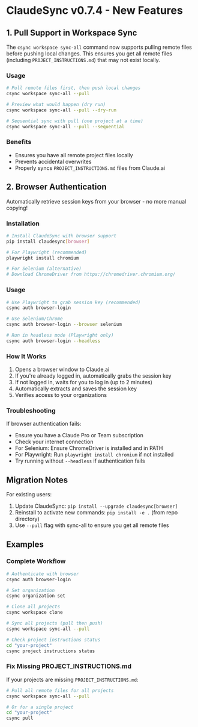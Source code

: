 ﻿# ClaudeSync v0.7.4 - New Features

## 1. Pull Support in Workspace Sync

The `csync workspace sync-all` command now supports pulling remote files before pushing local changes. This ensures you get all remote files (including `PROJECT_INSTRUCTIONS.md`) that may not exist locally.

### Usage

```bash
# Pull remote files first, then push local changes
csync workspace sync-all --pull

# Preview what would happen (dry run)
csync workspace sync-all --pull --dry-run

# Sequential sync with pull (one project at a time)
csync workspace sync-all --pull --sequential
```

### Benefits
- Ensures you have all remote project files locally
- Prevents accidental overwrites
- Properly syncs `PROJECT_INSTRUCTIONS.md` files from Claude.ai

## 2. Browser Authentication

Automatically retrieve session keys from your browser - no more manual copying!

### Installation

```bash
# Install ClaudeSync with browser support
pip install claudesync[browser]

# For Playwright (recommended)
playwright install chromium

# For Selenium (alternative)
# Download ChromeDriver from https://chromedriver.chromium.org/
```

### Usage

```bash
# Use Playwright to grab session key (recommended)
csync auth browser-login

# Use Selenium/Chrome
csync auth browser-login --browser selenium

# Run in headless mode (Playwright only)
csync auth browser-login --headless
```

### How It Works

1. Opens a browser window to Claude.ai
2. If you're already logged in, automatically grabs the session key
3. If not logged in, waits for you to log in (up to 2 minutes)
4. Automatically extracts and saves the session key
5. Verifies access to your organizations

### Troubleshooting

If browser authentication fails:
- Ensure you have a Claude Pro or Team subscription
- Check your internet connection
- For Selenium: Ensure ChromeDriver is installed and in PATH
- For Playwright: Run `playwright install chromium` if not installed
- Try running without `--headless` if authentication fails

## Migration Notes

For existing users:
1. Update ClaudeSync: `pip install --upgrade claudesync[browser]`
2. Reinstall to activate new commands: `pip install -e .` (from repo directory)
3. Use `--pull` flag with sync-all to ensure you get all remote files

## Examples

### Complete Workflow

```bash
# Authenticate with browser
csync auth browser-login

# Set organization
csync organization set

# Clone all projects
csync workspace clone

# Sync all projects (pull then push)
csync workspace sync-all --pull

# Check project instructions status
cd "your-project"
csync project instructions status
```

### Fix Missing PROJECT_INSTRUCTIONS.md

If your projects are missing `PROJECT_INSTRUCTIONS.md`:

```bash
# Pull all remote files for all projects
csync workspace sync-all --pull

# Or for a single project
cd "your-project"
csync pull
```

